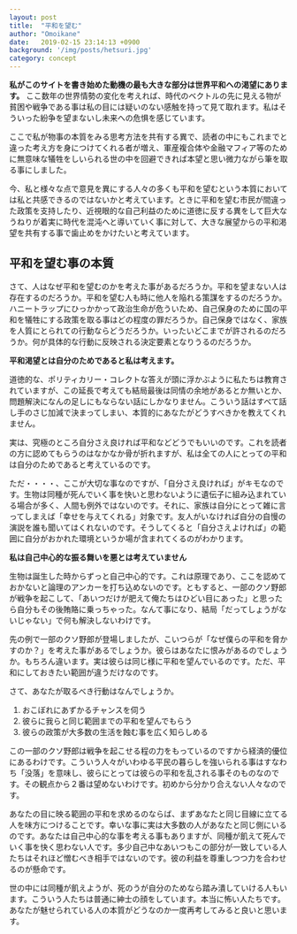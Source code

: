```yaml
---
layout: post
title:  "平和を望む"
author: "Omoikane"
date:   2019-02-15 23:14:13 +0900
background: '/img/posts/hetsuri.jpg'
category: concept
---
```


__私がこのサイトを書き始めた動機の最も大きな部分は世界平和への渇望にあります。__ ここ数年の世界情勢の変化を考えれば、時代のベクトルの先に見える物が貧困や戦争である事は私の目には疑いのない感触を持って見て取れます。私はそういった紛争を望まないし未来への危惧を感じています。

ここで私が物事の本質をみる思考方法を共有する異で、読者の中にもこれまでと違った考え方を身につけてくれる者が増え、軍産複合体や金融マフィア等のために無意味な犠牲をしいられる世の中を回避できれば本望と思い微力ながら筆を取る事にしました。

今、私と様々な点で意見を異にする人々の多くも平和を望むという本質においては私と共感できるのではないかと考えています。ときに平和を望む市民が間違った政策を支持したり、近視眼的な自己利益のために道徳に反する異をして巨大なうねりが着実に時代を混沌へと導いていく事に対して、大きな展望からの平和渇望を共有する事で歯止めをかけたいと考えています。


## 平和を望む事の本質

さて、人はなぜ平和を望むのかを考えた事があるだろうか。平和を望まない人は存在するのだろうか。平和を望む人も時に他人を陥れる策謀をするのだろうか。ハニートラップにひっかかって政治生命が危ういため、自己保身のために国の平和を犠牲にする政策を取る事はどの程度の罪だろうか。自己保身ではなく、家族を人質にとられての行動ならどうだろうか。いったいどこまでが許されるのだろうか。何が具体的な行動に反映される決定要素となりうるのだろうか。

__平和渇望とは自分のためであると私は考えます。__

道徳的な、ポリティカリー・コレクトな答えが頭に浮かぶように私たちは教育されていますが、この延長で考えても結局最後は同情の余地があるとか無いとか、問題解決になんの足しにもならない話にしかなりません。こういう話はすべて話し手のさじ加減で決まってしまい、本質的にあなたがどうすべきかを教えてくれません。

実は、究極のところ自分さえ良ければ平和などどうでもいいのです。これを読者の方に認めてもらうのはなかなか骨が折れますが、私は全ての人にとっての平和は自分のためであると考えているのです。

ただ・・・・、ここが大切な事なのですが、「自分さえ良ければ」がキモなのです。生物は同種が死んでいく事を快いと思わないように遺伝子に組み込まれている場合が多く、人間も例外ではないのです。それに、家族は自分にとって雑に言ってしまえば「幸せを与えてくれる」対象です。友人がいなければ自分の自慢の演説を誰も聞いてはくれないのです。そうしてくると「自分さえよければ」の範囲に自分がおかれた環境というか場が含まれてくるのがわかります。

__私は自己中心的な振る舞いを悪とは考えていません__

生物は誕生した時からずっと自己中心的です。これは原理であり、ここを認めておかないと論理のアンカーを打ち込めないのです。ともすると、一部のクソ野郎が戦争を起こして、「あいつだけが肥えて俺たちはひどい目にあった」と思ったら自分もその後賄賂に乗っちゃった。なんて事になり、結局「だってしょうがないじゃない」で何も解決しないわけです。

先の例で一部のクソ野郎が登場しましたが、こいつらが「なぜ僕らの平和を脅かすのか？」を考えた事があるでしょうか。彼らはあなたに恨みがあるのでしょうか。もちろん違います。実は彼らは同じ様に平和を望んでいるのです。ただ、平和にしておきたい範囲が違うだけなのです。

さて、あなたが取るべき行動はなんでしょうか。

1. おこぼれにあずかるチャンスを伺う
2. 彼らに我らと同じ範囲までの平和を望んでもらう
3. 彼らの政策が大多数の生活を蝕む事を広く知らしめる

この一部のクソ野郎は戦争を起こせる程の力をもっているのですから経済的優位にあるわけです。こういう人々がいわゆる平民の暮らしを強いられる事はすなわち「没落」を意味し、彼らにとっては彼らの平和を乱される事そのものなのです。その観点から２番は望めないわけです。初めから分かり合えない人々なのです。

あなたの目に映る範囲の平和を求めるのならば、まずあなたと同じ目線に立てる人を味方につけることです。幸いな事に実は大多数の人があなたと同じ側にいるのです。あなたは自己中心的な事を考える事もありますが、同種が飢えて死んでいく事を快く思わない人です。多少自己中なあいつもこの部分が一致している人たちはそれほど憎むべき相手ではないのです。彼の利益を尊重しつつ力を合わせるのが懸命です。

世の中には同種が飢えようが、死のうが自分のためなら踏み潰していける人もいます。こういう人たちは普通に紳士の顔をしています。本当に怖い人たちです。あなたが魅せられている人の本質がどうなのか一度再考してみると良いと思います。



